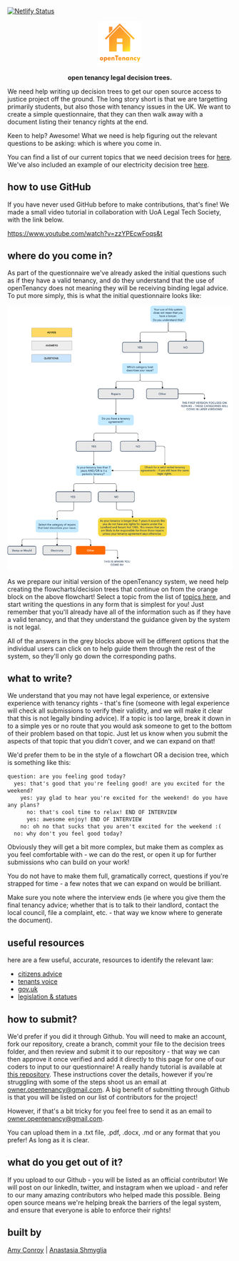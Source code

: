 [![Netlify Status](https://api.netlify.com/api/v1/badges/c398bad3-d323-4315-86c3-6bc79bbc5022/deploy-status)](https://app.netlify.com/sites/opentenancy/deploys)
<p align="center"><img src="OTlogo.png"width=20%></p>
  
<p align="center"><b>open tenancy legal decision trees.</p></b>

We need help writing up decision trees to get our open source access to justice project off the ground. The long story short is that we are targetting primarily students, but also those with tenancy issues in the UK. We want to create a simple questionnaire, that they can then walk away with a document listing their tenancy rights at the end.

Keen to help? Awesome! What we need is help figuring out the relevant questions to be asking: which is where you come in. 

You can find a list of our current topics that we need decision trees for [here](topics.md). We've also included an example of our electricity decision tree [here](/decisiontrees/electric.txt). 

## how to use GitHub
If you have never used GitHub before to make contributions, that's fine! We made a small video tutorial in collaboration with UoA Legal Tech Society, with the link below.

https://www.youtube.com/watch?v=zzYPEcwFoqs&t

## where do you come in? 
As part of the questionnaire we've already asked the initial questions such as if they have a valid tenancy, and do they understand that the use of openTenancy does not meaning they will be receiving binding legal advice. To put more simply, this is what the initial questionnaire looks like: 

<p align="center"><img src="first qs final.png"></p>

As we prepare our initial version of the openTenancy system, we need help creating the flowcharts/decision trees that continue on from the orange block on the above flowchart! Select a topic from the list of [topics here](topics.md), and start writing the questions in any form that is simplest for you! Just remember that you'll already have all of the information such as if they have a valid tenancy, and that they understand the guidance given by the system is not legal. 

All of the answers in the grey blocks above will be different options that the individual users can click on to help guide them through the rest of the system, so they'll only go down the corresponding paths.

## what to write? 
We understand that you may not have legal experience, or extensive experience with tenancy rights - that's fine (someone with legal experience will check all submissions to verify their validity, and we will make it clear that this is not legally binding advice). If a topic is too large, break it down in to a simple yes or no route that you would ask someone to get to the bottom of their problem based on that topic. Just let us know when you submit the aspects of that topic that you didn't cover, and we can expand on that! 

We'd prefer them to be in the style of a flowchart OR a decision tree, which is something like this: 

``` 
question: are you feeling good today? 
  yes: that's good that you're feeling good! are you excited for the weekend? 
    yes: yay glad to hear you're excited for the weekend! do you have any plans? 
      no: that's cool time to relax! END OF INTERVIEW
      yes: awesome enjoy! END OF INTERVIEW
    no: oh no that sucks that you aren't excited for the weekend :(
  no: why don't you feel good today? 
```

Obviously they will get a bit more complex, but make them as complex as you feel comfortable with - we can do the rest, or open it up for further submissions who can build on your work! 

You do not have to make them full, gramatically correct, questions if you're strapped for time - a few notes that we can expand on would be brilliant. 

Make sure you note where the interview ends (ie where you give them the final tenancy advice; whether that is to talk to their landlord, contact the local council, file a complaint, etc. - that way we know where to generate the document). 

## useful resources 

here are a few useful, accurate, resources to identify the relevant law: 
* [citizens advice](https://www.citizensadvice.org.uk/)
* [tenants voice](https://www.thetenantsvoice.co.uk/advice_from_us/tenants-rights/)
* [gov.uk](https://www.gov.uk/private-renting)
* [legislation & statues](https://www.legislation.gov.uk)

## how to submit? 

We'd prefer if you did it through Github. You will need to make an account, fork our repository, create a branch, commit your file to the decision trees folder, and then review and submit it to our repository - that way we can then approve it once verified and add it directly to this page for one of our coders to input to our questionnaire! A really handy tutorial is available at [this repository](https://github.com/firstcontributions/first-contributions). These instructions cover the details, however if you're struggling with some of the steps shoot us an email at owner.opentenancy@gmail.com. A big benefit of submitting through Github is that you will be listed on our list of contributors for the project!

However, if that's a bit tricky for you feel free to send it as an email to owner.opentenancy@gmail.com. 

You can upload them in a .txt file, .pdf, .docx, .md or any format that you prefer! As long as it is clear. 

## what do you get out of it? 

If you upload to our Github - you will be listed as an official contributor! We will post on our linkedIn, twitter, and instagram when we upload - and refer to our many amazing contributors who helped made this possible. Being open source means we're helping break the barriers of the legal system, and ensure that everyone is able to enforce their rights!

## built by
[Amy Conroy](https://github.com/amyconroy) | [Anastasia Shmyglia](https://github.com/a-shmyg)


